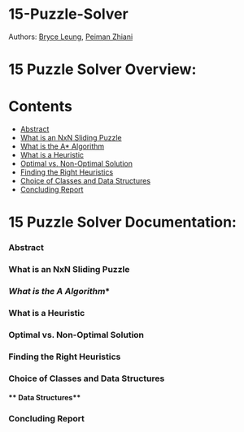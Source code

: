 # **15-Puzzle-Solver**

Authors:
[Bryce Leung](https://github.com/Bryce-Leung),
[Peiman Zhiani](https://github.com/peyz21)

# **15 Puzzle Solver Overview:**

# Contents

- [Abstract](#Abstract)
- [What is an NxN Sliding Puzzle](#What-is-an-NxN-Sliding-Puzzle)
- [What is the A* Algorithm](#What-is-the-A*-Algorithm)
- [What is a Heuristic](#What-is-a-Heuristic)
- [Optimal vs. Non-Optimal Solution](#Optimal-vs.-Non-Optimal-Solution)
- [Finding the Right Heuristics](#Finding-the-Right-Heuristics)
- [Choice of Classes and Data Structures](#Choice-of-Classes-and-Data-Structures)
- [Concluding Report](#Concluding-Report)

# **15 Puzzle Solver Documentation:**

### **Abstract**

### **What is an NxN Sliding Puzzle**

### **What is the A* Algorithm**

### **What is a Heuristic**

### **Optimal vs. Non-Optimal Solution**

### **Finding the Right Heuristics**

### **Choice of Classes and Data Structures**
#### ** Data Structures**

### **Concluding Report**

